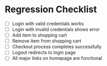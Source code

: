 # Regression Checklist

- [ ] Login with valid credentials works
- [ ] Login with invalid credentials shows error
- [ ] Add item to shopping cart
- [ ] Remove item from shopping cart
- [ ] Checkout process completes successfully
- [ ] Logout redirects to login page
- [ ] All major links on homepage are functional
